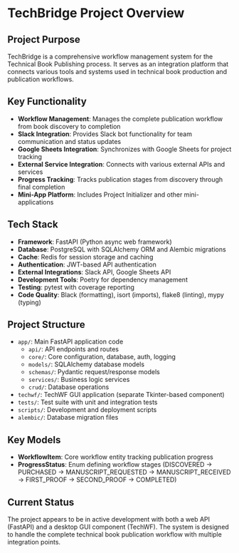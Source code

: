 # TechBridge Project Overview

## Project Purpose
TechBridge is a comprehensive workflow management system for the Technical Book Publishing process. It serves as an integration platform that connects various tools and systems used in technical book production and publication workflows.

## Key Functionality
- **Workflow Management**: Manages the complete publication workflow from book discovery to completion
- **Slack Integration**: Provides Slack bot functionality for team communication and status updates  
- **Google Sheets Integration**: Synchronizes with Google Sheets for project tracking
- **External Service Integration**: Connects with various external APIs and services
- **Progress Tracking**: Tracks publication stages from discovery through final completion
- **Mini-App Platform**: Includes Project Initializer and other mini-applications

## Tech Stack
- **Framework**: FastAPI (Python async web framework)
- **Database**: PostgreSQL with SQLAlchemy ORM and Alembic migrations
- **Cache**: Redis for session storage and caching
- **Authentication**: JWT-based API authentication
- **External Integrations**: Slack API, Google Sheets API
- **Development Tools**: Poetry for dependency management
- **Testing**: pytest with coverage reporting
- **Code Quality**: Black (formatting), isort (imports), flake8 (linting), mypy (typing)

## Project Structure
- `app/`: Main FastAPI application code
  - `api/`: API endpoints and routes
  - `core/`: Core configuration, database, auth, logging
  - `models/`: SQLAlchemy database models
  - `schemas/`: Pydantic request/response models
  - `services/`: Business logic services
  - `crud/`: Database operations
- `techwf/`: TechWF GUI application (separate Tkinter-based component)
- `tests/`: Test suite with unit and integration tests
- `scripts/`: Development and deployment scripts
- `alembic/`: Database migration files

## Key Models
- **WorkflowItem**: Core workflow entity tracking publication progress
- **ProgressStatus**: Enum defining workflow stages (DISCOVERED → PURCHASED → MANUSCRIPT_REQUESTED → MANUSCRIPT_RECEIVED → FIRST_PROOF → SECOND_PROOF → COMPLETED)

## Current Status
The project appears to be in active development with both a web API (FastAPI) and a desktop GUI component (TechWF). The system is designed to handle the complete technical book publication workflow with multiple integration points.